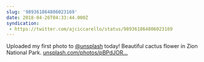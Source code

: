 ```yaml
---
slug: '989361864806023169'
date: 2018-04-26T04:33:44.000Z
syndication:
 - https://twitter.com/ajciccarello/status/989361864806023169
---
```


Uploaded my first photo to [@unsplash](https://twitter.com/unsplash) today! Beautiful cactus flower in Zion National Park. [unsplash.com/photos/pBPdJOR…](https://unsplash.com/photos/pBPdJORI7hg?utm_source=twitter&utm_medium=referral&utm_content=photos-page-share)
